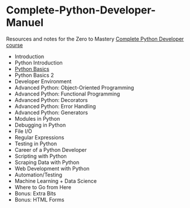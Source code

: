 # Complete-Python-Developer-Manuel

Resources and notes for the Zero to Mastery [Complete Python Developer course](https://zerotomastery.io/courses/learn-python/)

- Introduction
- Python Introduction
- [Python Basics](#https://github.com/zero-to-mastery/Complete-Python-Developer-Manuel/blob/main/python_basics.ipynb)
- Python Basics 2
- Developer Environment
- Advanced Python: Object-Oriented Programming
- Advanced Python: Functional Programming
- Advanced Python: Decorators
- Advanced Python: Error Handling
- Advanced Python: Generators
- Modules in Python
- Debugging in Python
- File I/O
- Regular Expressions
- Testing in Python
- Career of a Python Developer
- Scripting with Python
- Scraping Data with Python
- Web Development with Python
- Automation/Testing
- Machine Learning + Data Science
- Where to Go from Here
- Bonus: Extra Bits
- Bonus: HTML Forms